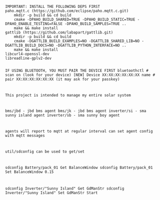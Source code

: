 
<code>
IMPORTANT: INSTALL THE FOLLOWING DEPS FIRST
paho.mqtt.c (https://github.com/eclipse/paho.mqtt.c.git)
	mkdir -p build && cd build
	cmake -DPAHO_BUILD_SHARED=TRUE -DPAHO_BUILD_STATIC=TRUE -DPAHO_ENABLE_TESTING=FALSE -DPAHO_BUILD_SAMPLES=TRUE ..
	make && make install
gattlib (https://github.com/labapart/gattlib.git)
	mkdir -p build && cd build
	cmake -DGATTLIB_BUILD_EXAMPLES=NO -DGATTLIB_SHARED_LIB=NO -DGATTLIB_BUILD_DOCS=NO -DGATTLIB_PYTHON_INTERFACE=NO ..
	make && make install
libcurl4-openssl-dev
libreadline-gplv2-dev


IF USING BLUETOOTH, YOU MUST PAIR THE DEVICE FIRST
bluetoothctl 
	# scan on
	(look for your device)
	[NEW] Device XX:XX:XX:XX:XX:XX name
	# pair XX:XX:XX:XX:XX:XX
	(it may ask for your passkey)

This project is intended to manage my entire solar system


bms/jbd - jbd bms agent
bms/jk - jbd bms agent
inverter/si - sma sunny island agent
inverter/sb - sma sunny boy agent

agents will report to mqtt at regular interval
can set agent config with mqtt messages

util/sdconfig can be used to get/set 

sdconfig Battery/pack_01 Get BalanceWindow
sdconfig Battery/pack_01 Set BalanceWindow 0.15

sdconfig Inverter/"Sunny Island" Get GdManStr
sdconfig Inverter/"Sunny Island" Set GdManStr Start
</code>
